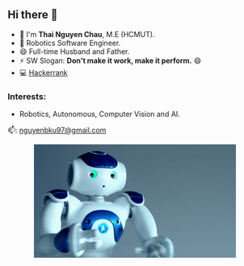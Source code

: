 ## Hi there 👋
- :man: I'm **Thai Nguyen Chau**, M.E (HCMUT).  
- 🔭 Robotics Software Engineer.  
- 😄 Full-time Husband and Father.  
- ⚡ SW Slogan: **Don't make it work, make it perform.** 😄
-  :computer: [Hackerrank](https://www.hackerrank.com/profile/nguyenbku97)
### Interests:
- Robotics, Autonomous, Computer Vision and AI.   

📫:  nguyenbku97@gmail.com
<p align="center">
  <img src="https://raw.githubusercontent.com/NU-iz-da-fam/NU-iz-da-fam/master/robot.gif" width="400" >
</p>
